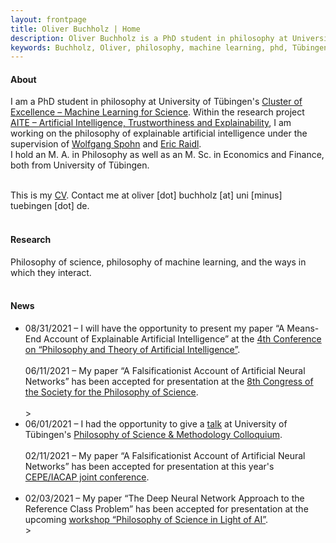 ```yaml
---
layout: frontpage
title: Oliver Buchholz | Home
description: Oliver Buchholz is a PhD student in philosophy at University of Tübingen. 
keywords: Buchholz, Oliver, philosophy, machine learning, phd, Tübingen
---
```


<h4> About </h4>

I am a PhD student in philosophy at University of T&uuml;bingen's <a href = "https://uni-tuebingen.de/en/research/core-research/cluster-of-excellence-machine-learning/home/" target = "_blank">Cluster of Excellence &ndash; Machine Learning for Science</a>. Within the research project <a href = "https://uni-tuebingen.de/en/research/core-research/cluster-of-excellence-machine-learning/research/research/cluster-research-groups/ethics-philosophy-lab/projects/" target = "_blank">AITE &ndash; Artificial Intelligence, Trustworthiness and Explainability</a>, I am working on the philosophy of explainable artificial intelligence under the supervision of <a href="https://www.philosophie.uni-konstanz.de/ag-spohn/personen/prof-dr-wolfgang-spohn/" target="_blank">Wolfgang Spohn</a> and <a href="https://scholar.google.de/citations?user=MpJaE0wAAAAJ&hl=de" target="_blank">Eric Raidl</a>.<br> 
I hold an M. A. in Philosophy as well as an M. Sc. in Economics and Finance, both from University of T&uuml;bingen.<br><br>

This is my <a href="assets/CV.pdf" target="_blank">CV</a>. Contact me at oliver [dot] buchholz [at] uni [minus] tuebingen [dot] de.<br><br>


<h4> Research </h4>

Philosophy of science, philosophy of machine learning, and the ways in which they interact.<br><br>


<h4> News </h4>

<ul>
<li> 08/31/2021 &ndash; I will have the opportunity to present my paper &ldquo;A Means-End Account of Explainable Artificial Intelligence&rdquo; at the <a href="https://www.pt-ai.org/2021" target="_blank">4th Conference on &ldquo;Philosophy and Theory of Artificial Intelligence&rdquo;</a>.<br><br>
</li>
<!
<li> 06/11/2021 &ndash; My paper &ldquo;A Falsificationist Account of Artificial Neural Networks&rdquo; has been accepted for presentation at the <a href="https://sps2021.sciencesconf.org/?forward-action=index&forward-controller=index&lang=en" target="_blank">8th Congress of the Society for the Philosophy of Science</a>.<br><br>
</li>
>
<li> 06/01/2021 &ndash; I had the opportunity to give a <a href="https://www.youtube.com/watch?v=gJqGN2Las0s" target="_blank">talk</a> at University of T&uuml;bingen's <a href="https://www.youtube.com/watch?v=9axjY4VCXH4&list=PLsY-pzz3J1IROY5FmJe8pdg7ni72Vzk0k" target="_blank">Philosophy of Science &amp; Methodology Colloquium</a>.<br><br>
</li>
<!
<li> 02/11/2021 &ndash; My paper &ldquo;A Falsificationist Account of Artificial Neural Networks&rdquo; has been accepted for presentation at this year's <a href="https://www.inf.uni-hamburg.de/en/inst/ab/eit/cepe-iacap2021.html" target="_blank">CEPE/IACAP joint conference</a>.<br><br>
</li>

<li> 02/03/2021 &ndash; My paper &ldquo;The Deep Neural Network Approach to the Reference Class Problem&rdquo; has been accepted for presentation at the upcoming <a href="https://sites.google.com/view/philsciai/home" target="_blank">workshop &ldquo;Philosophy of Science in Light of AI&rdquo;</a>.
</li>
  >
</ul>
